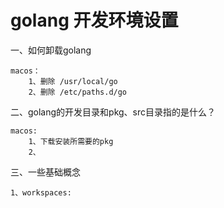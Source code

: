 # golang 开发环境设置

一、如何卸载golang

```
macos：
	1、删除 /usr/local/go
	2、删除 /etc/paths.d/go
```



二、golang的开发目录和pkg、src目录指的是什么？

```
macos:
	1、下载安装所需要的pkg
	2、
```



三、一些基础概念

```
1、workspaces:
	
```

